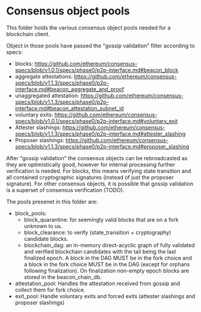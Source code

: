 # Consensus object pools

This folder holds the various consensus object pools needed for a blockchain client.

Object in those pools have passed the "gossip validation" filter according
to specs:
- blocks: https://github.com/ethereum/consensus-specs/blob/v1.0.1/specs/phase0/p2p-interface.md#beacon_block
- aggregate attestations: https://github.com/ethereum/consensus-specs/blob/v1.1.3/specs/phase0/p2p-interface.md#beacon_aggregate_and_proof
- unaggregated attestation: https://github.com/ethereum/consensus-specs/blob/v1.1.3/specs/phase0/p2p-interface.md#beacon_attestation_subnet_id
- voluntary exits: https://github.com/ethereum/consensus-specs/blob/v1.0.1/specs/phase0/p2p-interface.md#voluntary_exit
- Attester slashings: https://github.com/ethereum/consensus-specs/blob/v1.1.3/specs/phase0/p2p-interface.md#attester_slashing
- Proposer slashings: https://github.com/ethereum/consensus-specs/blob/v1.1.3/specs/phase0/p2p-interface.md#proposer_slashing

After "gossip validation" the consensus objects can be rebroadcasted as they are optimistically good, however for internal processing further verification is needed.
For blocks, this means verifying state transition and all contained cryptographic signatures (instead of just the proposer signature).
For other consensus objects, it is possible that gossip validation is a superset of consensus verification (TODO).

The pools presenet in this folder are:
- block_pools:
  - block_quarantine: for seemingly valid blocks that are on a fork unknown to us.
  - block_clearance: to verify (state_transition + cryptography) candidate blocks.
  - blockchain_dag: an in-memory direct-acyclic graph of fully validated and verified blockchain candidates with the tail being the last finalized epoch. A block in the DAG MUST be in the fork choice and a block in the fork choice MUST be in the DAG (except for orphans following finalization). On finalization non-empty epoch blocks are stored in the beacon_chain_db.
- attestation_pool:
  Handles the attestation received from gossip and collect them for fork choice.
- exit_pool:
  Handle voluntary exits and forced exits (attester slashings and proposer slashings)
